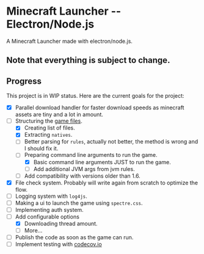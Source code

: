 # Minecraft Launcher -- Electron/Node.js

A Minecraft Launcher made with electron/node.js.

## Note that __everything__ is subject to change.

## Progress

This project is in WIP status. Here are the current goals for the project:
- [x] Parallel download handler for faster download speeds as minecraft assets are tiny and a lot in amount.
- [ ] Structuring the [game files](https://wiki.vg/Game_files).
    - [x] Creating list of files.
    - [x] Extracting `natives`.
    - [ ] Better parsing for `rules`, actually not better, the method is wrong and I should fix it.
    - [ ] Preparing command line arguments to run the game.
        - [x] Basic command line arguments JUST to run the game.
        - [ ] Add additional JVM args from jvm rules.
    - [ ] Add compatibility with versions older than 1.6.
- [x] File check system. Probably will write again from scratch to optimize the flow.
- [ ] Logging system with `log4js`.
- [ ] Making a ui to launch the game using `spectre.css`.
- [ ] Implementing auth system.
- [ ] Add configurable options
    - [x] Downloading thread amount.
    - [ ] More...
- [ ] Publish the code as soon as the game can run.
- [ ] Implement testing with [codecov.io](https://codecov.io)

